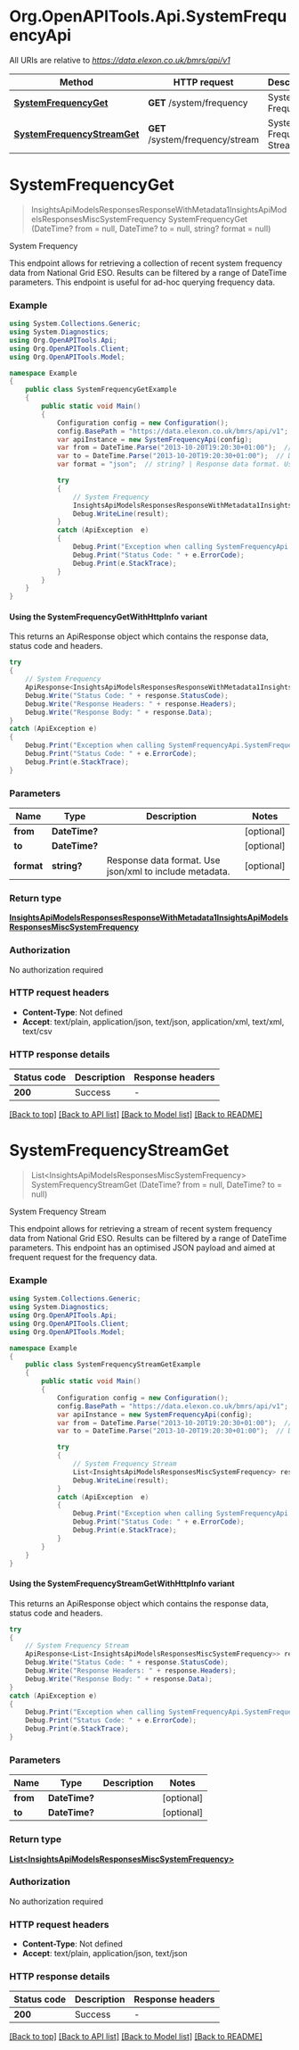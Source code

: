 # Org.OpenAPITools.Api.SystemFrequencyApi

All URIs are relative to *https://data.elexon.co.uk/bmrs/api/v1*

| Method | HTTP request | Description |
|--------|--------------|-------------|
| [**SystemFrequencyGet**](SystemFrequencyApi.md#systemfrequencyget) | **GET** /system/frequency | System Frequency |
| [**SystemFrequencyStreamGet**](SystemFrequencyApi.md#systemfrequencystreamget) | **GET** /system/frequency/stream | System Frequency Stream |

<a id="systemfrequencyget"></a>
# **SystemFrequencyGet**
> InsightsApiModelsResponsesResponseWithMetadata1InsightsApiModelsResponsesMiscSystemFrequency SystemFrequencyGet (DateTime? from = null, DateTime? to = null, string? format = null)

System Frequency

This endpoint allows for retrieving a collection of recent system frequency data from National Grid ESO. Results  can be filtered by a range of DateTime parameters. This endpoint is useful for ad-hoc querying frequency data.

### Example
```csharp
using System.Collections.Generic;
using System.Diagnostics;
using Org.OpenAPITools.Api;
using Org.OpenAPITools.Client;
using Org.OpenAPITools.Model;

namespace Example
{
    public class SystemFrequencyGetExample
    {
        public static void Main()
        {
            Configuration config = new Configuration();
            config.BasePath = "https://data.elexon.co.uk/bmrs/api/v1";
            var apiInstance = new SystemFrequencyApi(config);
            var from = DateTime.Parse("2013-10-20T19:20:30+01:00");  // DateTime? |  (optional) 
            var to = DateTime.Parse("2013-10-20T19:20:30+01:00");  // DateTime? |  (optional) 
            var format = "json";  // string? | Response data format. Use json/xml to include metadata. (optional) 

            try
            {
                // System Frequency
                InsightsApiModelsResponsesResponseWithMetadata1InsightsApiModelsResponsesMiscSystemFrequency result = apiInstance.SystemFrequencyGet(from, to, format);
                Debug.WriteLine(result);
            }
            catch (ApiException  e)
            {
                Debug.Print("Exception when calling SystemFrequencyApi.SystemFrequencyGet: " + e.Message);
                Debug.Print("Status Code: " + e.ErrorCode);
                Debug.Print(e.StackTrace);
            }
        }
    }
}
```

#### Using the SystemFrequencyGetWithHttpInfo variant
This returns an ApiResponse object which contains the response data, status code and headers.

```csharp
try
{
    // System Frequency
    ApiResponse<InsightsApiModelsResponsesResponseWithMetadata1InsightsApiModelsResponsesMiscSystemFrequency> response = apiInstance.SystemFrequencyGetWithHttpInfo(from, to, format);
    Debug.Write("Status Code: " + response.StatusCode);
    Debug.Write("Response Headers: " + response.Headers);
    Debug.Write("Response Body: " + response.Data);
}
catch (ApiException e)
{
    Debug.Print("Exception when calling SystemFrequencyApi.SystemFrequencyGetWithHttpInfo: " + e.Message);
    Debug.Print("Status Code: " + e.ErrorCode);
    Debug.Print(e.StackTrace);
}
```

### Parameters

| Name | Type | Description | Notes |
|------|------|-------------|-------|
| **from** | **DateTime?** |  | [optional]  |
| **to** | **DateTime?** |  | [optional]  |
| **format** | **string?** | Response data format. Use json/xml to include metadata. | [optional]  |

### Return type

[**InsightsApiModelsResponsesResponseWithMetadata1InsightsApiModelsResponsesMiscSystemFrequency**](InsightsApiModelsResponsesResponseWithMetadata1InsightsApiModelsResponsesMiscSystemFrequency.md)

### Authorization

No authorization required

### HTTP request headers

 - **Content-Type**: Not defined
 - **Accept**: text/plain, application/json, text/json, application/xml, text/xml, text/csv


### HTTP response details
| Status code | Description | Response headers |
|-------------|-------------|------------------|
| **200** | Success |  -  |

[[Back to top]](#) [[Back to API list]](../README.md#documentation-for-api-endpoints) [[Back to Model list]](../README.md#documentation-for-models) [[Back to README]](../README.md)

<a id="systemfrequencystreamget"></a>
# **SystemFrequencyStreamGet**
> List&lt;InsightsApiModelsResponsesMiscSystemFrequency&gt; SystemFrequencyStreamGet (DateTime? from = null, DateTime? to = null)

System Frequency Stream

This endpoint allows for retrieving a stream of recent system frequency data from National Grid ESO. Results can  be filtered by a range of DateTime parameters. This endpoint has an optimised JSON payload and aimed at frequent  request for the frequency data.

### Example
```csharp
using System.Collections.Generic;
using System.Diagnostics;
using Org.OpenAPITools.Api;
using Org.OpenAPITools.Client;
using Org.OpenAPITools.Model;

namespace Example
{
    public class SystemFrequencyStreamGetExample
    {
        public static void Main()
        {
            Configuration config = new Configuration();
            config.BasePath = "https://data.elexon.co.uk/bmrs/api/v1";
            var apiInstance = new SystemFrequencyApi(config);
            var from = DateTime.Parse("2013-10-20T19:20:30+01:00");  // DateTime? |  (optional) 
            var to = DateTime.Parse("2013-10-20T19:20:30+01:00");  // DateTime? |  (optional) 

            try
            {
                // System Frequency Stream
                List<InsightsApiModelsResponsesMiscSystemFrequency> result = apiInstance.SystemFrequencyStreamGet(from, to);
                Debug.WriteLine(result);
            }
            catch (ApiException  e)
            {
                Debug.Print("Exception when calling SystemFrequencyApi.SystemFrequencyStreamGet: " + e.Message);
                Debug.Print("Status Code: " + e.ErrorCode);
                Debug.Print(e.StackTrace);
            }
        }
    }
}
```

#### Using the SystemFrequencyStreamGetWithHttpInfo variant
This returns an ApiResponse object which contains the response data, status code and headers.

```csharp
try
{
    // System Frequency Stream
    ApiResponse<List<InsightsApiModelsResponsesMiscSystemFrequency>> response = apiInstance.SystemFrequencyStreamGetWithHttpInfo(from, to);
    Debug.Write("Status Code: " + response.StatusCode);
    Debug.Write("Response Headers: " + response.Headers);
    Debug.Write("Response Body: " + response.Data);
}
catch (ApiException e)
{
    Debug.Print("Exception when calling SystemFrequencyApi.SystemFrequencyStreamGetWithHttpInfo: " + e.Message);
    Debug.Print("Status Code: " + e.ErrorCode);
    Debug.Print(e.StackTrace);
}
```

### Parameters

| Name | Type | Description | Notes |
|------|------|-------------|-------|
| **from** | **DateTime?** |  | [optional]  |
| **to** | **DateTime?** |  | [optional]  |

### Return type

[**List&lt;InsightsApiModelsResponsesMiscSystemFrequency&gt;**](InsightsApiModelsResponsesMiscSystemFrequency.md)

### Authorization

No authorization required

### HTTP request headers

 - **Content-Type**: Not defined
 - **Accept**: text/plain, application/json, text/json


### HTTP response details
| Status code | Description | Response headers |
|-------------|-------------|------------------|
| **200** | Success |  -  |

[[Back to top]](#) [[Back to API list]](../README.md#documentation-for-api-endpoints) [[Back to Model list]](../README.md#documentation-for-models) [[Back to README]](../README.md)

